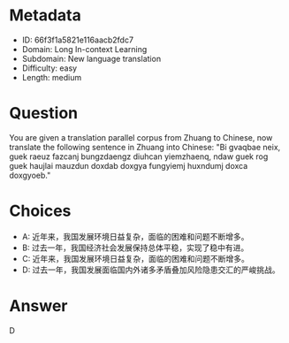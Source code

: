 # Metadata

- ID: 66f3f1a5821e116aacb2fdc7
- Domain: Long In-context Learning
- Subdomain: New language translation
- Difficulty: easy
- Length: medium

# Question

You are given a translation parallel corpus from Zhuang to Chinese, now translate the following sentence in Zhuang into Chinese: "Bi gvaqbae neix, guek raeuz fazcanj bungzdaengz diuhcan yiemzhaenq, ndaw guek rog guek haujlai mauzdun doxdab doxgya fungyiemj huxndumj doxca doxgyoeb."

# Choices

- A: 近年来，我国发展环境日益复杂，面临的困难和问题不断增多。
- B: 过去一年，我国经济社会发展保持总体平稳，实现了稳中有进。
- C: 近年来，我国发展环境日益复杂，面临的困难和问题不断增多。
- D: 过去一年，我国发展面临国内外诸多矛盾叠加风险隐患交汇的严峻挑战。

# Answer

D
